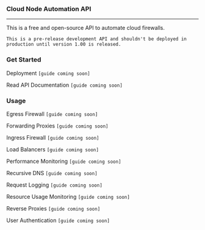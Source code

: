<br>

### Cloud Node Automation API
___

This is a free and open-source API to automate cloud firewalls.

`This is a pre-release development API and shouldn't be deployed in production until version 1.00 is released.`

### Get Started

Deployment `[guide coming soon]`

Read API Documentation `[guide coming soon]`

### Usage

Egress Firewall `[guide coming soon]`

Forwarding Proxies `[guide coming soon]`

Ingress Firewall `[guide coming soon]`

Load Balancers `[guide coming soon]`

Performance Monitoring `[guide coming soon]`

Recursive DNS `[guide coming soon]`

Request Logging `[guide coming soon]`

Resource Usage Monitoring `[guide coming soon]`

Reverse Proxies `[guide coming soon]`

User Authentication `[guide coming soon]`
